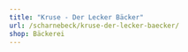 ```yaml
---
title: "Kruse - Der Lecker Bäcker"
url: /scharnebeck/kruse-der-lecker-baecker/
shop: Bäckerei
---
```

